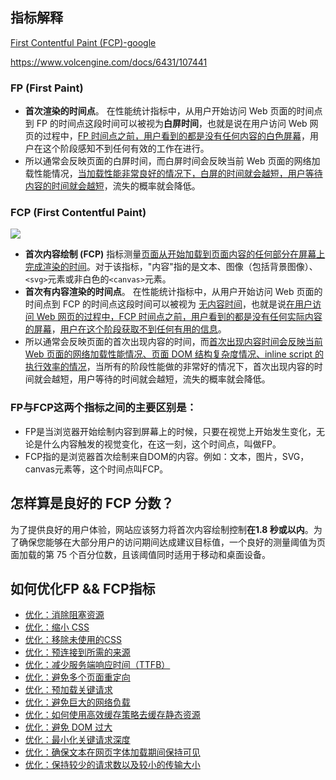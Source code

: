 ## 指标解释

[First Contentful Paint (FCP)-google](https://web.dev/articles/fcp?hl=zh-cn)

https://www.volcengine.com/docs/6431/107441

### FP (First Paint)

- **首次渲染的时间点**。 在性能统计指标中，从用户开始访问 Web 页面的时间点到 FP 的时间点这段时间可以被视为**白屏时间**，也就是说在用户访问 Web 网页的过程中，<u>FP 时间点之前，用户看到的都是没有任何内容的白色屏幕</u>，用户在这个阶段感知不到任何有效的工作在进行。
- 所以通常会反映页面的白屏时间，而白屏时间会反映当前 Web 页面的网络加载性能情况，<u>当加载性能非常良好的情况下，白屏的时间就会越短，用户等待内容的时间就会越短</u>，流失的概率就会降低。

### FCP (First Contentful Paint)

![](https://lf3-volc-editor.volccdn.com/obj/volcfe/sop-public/upload_57b8d622713192ceec0f35f1e8c1ff10)

- **首次内容绘制 (FCP)** 指标测量<u>页面从开始加载到页面内容的任何部分在屏幕上完成渲染的时间</u>。对于该指标，"内容"指的是文本、图像（包括背景图像）、`<svg>`元素或非白色的`<canvas>`元素。
- **首次有内容渲染的时间点**。 在性能统计指标中，从用户开始访问 Web 页面的时间点到 FCP 的时间点这段时间可以被视为 <u>无内容时间</u>，也就是说<u>在用户访问 Web 网页的过程中，FCP 时间点之前，用户看到的都是没有任何实际内容的屏幕</u>，<u>用户在这个阶段获取不到任何有用的信息</u>。
- 所以通常会反映页面的首次出现内容的时间，而<u>首次出现内容时间会反映当前 Web 页面的网络加载性能情况、页面 DOM 结构复杂度情况、inline script 的执行效率的情况</u>，当所有的阶段性能做的非常好的情况下，首次出现内容的时间就会越短，用户等待的时间就会越短，流失的概率就会降低。

### FP与FCP这两个指标之间的主要区别是：

- FP是当浏览器开始绘制内容到屏幕上的时候，只要在视觉上开始发生变化，无论是什么内容触发的视觉变化，在这一刻，这个时间点，叫做FP。
- FCP指的是浏览器首次绘制来自DOM的内容。例如：文本，图片，SVG，canvas元素等，这个时间点叫FCP。

## 怎样算是良好的 FCP 分数？

为了提供良好的用户体验，网站应该努力将首次内容绘制控制**在1.8 秒或以内**。为了确保您能够在大部分用户的访问期间达成建议目标值，一个良好的测量阈值为页面加载的第 75 个百分位数，且该阈值同时适用于移动和桌面设备。

## 如何优化FP && FCP指标

- [优化：消除阻塞资源](https://web.dev/render-blocking-resources/)
- [优化：缩小 CSS](https://web.dev/minify-css/)
- [优化：移除未使用的CSS](https://web.dev/unused-css-rules/)
- [优化：预连接到所需的来源](https://web.dev/uses-rel-preconnect)
- [优化：减少服务端响应时间（TTFB）](https://web.dev/time-to-first-byte/)
- [优化：避免多个页面重定向](https://web.dev/redirects/)
- [优化：预加载关键请求](https://web.dev/uses-rel-preload/)
- [优化：避免巨大的网络负载](https://web.dev/total-byte-weight/)
- [优化：如何使用高效缓存策略去缓存静态资源](https://web.dev/uses-long-cache-ttl/)
- [优化：避免 DOM 过大](https://web.dev/dom-size/)
- [优化：最小化关键请求深度](https://web.dev/critical-request-chains/)
- [优化：确保文本在网页字体加载期间保持可见](https://web.dev/font-display)
- [优化：保持较少的请求数以及较小的传输大小](https://web.dev/resource-summary/)
